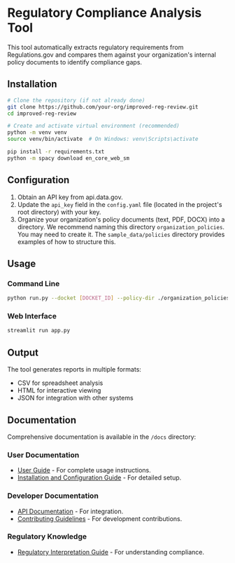 # Regulatory Compliance Analysis Tool

This tool automatically extracts regulatory requirements from Regulations.gov 
and compares them against your organization's internal policy documents to 
identify compliance gaps.

## Installation

```bash
# Clone the repository (if not already done)
git clone https://github.com/your-org/improved-reg-review.git
cd improved-reg-review

# Create and activate virtual environment (recommended)
python -m venv venv
source venv/bin/activate  # On Windows: venv\Scripts\activate

pip install -r requirements.txt
python -m spacy download en_core_web_sm
```

## Configuration

1. Obtain an API key from api.data.gov.
2. Update the `api_key` field in the `config.yaml` file (located in the project's root directory) with your key.
3. Organize your organization's policy documents (text, PDF, DOCX) into a directory. We recommend naming this directory `organization_policies`. You may need to create it. The `sample_data/policies` directory provides examples of how to structure this.

## Usage

### Command Line

```bash
python run.py --docket [DOCKET_ID] --policy-dir ./organization_policies
```

### Web Interface

```bash
streamlit run app.py
```

## Output

The tool generates reports in multiple formats:
- CSV for spreadsheet analysis
- HTML for interactive viewing
- JSON for integration with other systems

## Documentation

Comprehensive documentation is available in the `/docs` directory:

### User Documentation
- [User Guide](/docs/user_guide.md) - For complete usage instructions.
- [Installation and Configuration Guide](/docs/installation_guide.md) - For detailed setup.

### Developer Documentation
- [API Documentation](/docs/api_documentation.md) - For integration.
- [Contributing Guidelines](/docs/contributing.md) - For development contributions.

### Regulatory Knowledge
- [Regulatory Interpretation Guide](/docs/regulatory_interpretation.md) - For understanding compliance.
